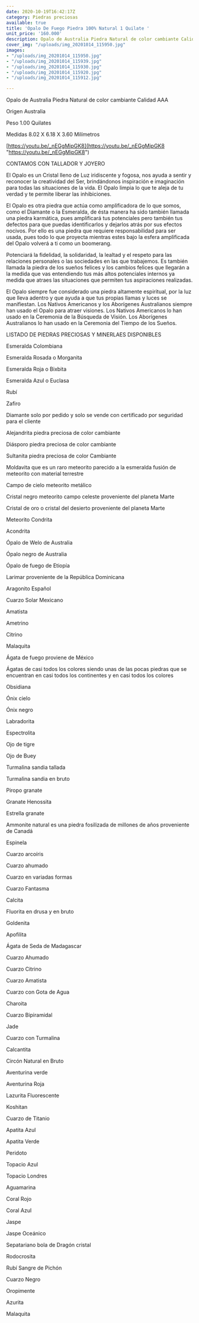 ```yaml
---
date: 2020-10-19T16:42:17Z
category: Piedras preciosas
available: true
title: 'Opalo De Fuego Piedra 100% Natural 1 Quilate '
unit_price: '160.000'
description: Opalo de Australia Piedra Natural de color cambiante Calidad AAA
cover_img: "/uploads/img_20201014_115950.jpg"
images:
- "/uploads/img_20201014_115950.jpg"
- "/uploads/img_20201014_115939.jpg"
- "/uploads/img_20201014_115930.jpg"
- "/uploads/img_20201014_115920.jpg"
- "/uploads/img_20201014_115912.jpg"

---
```

Opalo de Australia Piedra Natural de color cambiante Calidad AAA

Origen Australia

Peso 1.00 Quilates

Medidas 8.02 X 6.18 X 3.60 Milímetros

[https://youtu.be/_nEGgMipGK8](https://youtu.be/_nEGgMipGK8 "https://youtu.be/_nEGgMipGK8")

CONTAMOS CON TALLADOR Y JOYERO

El Opalo es un Cristal lleno de Luz iridiscente y fogosa, nos ayuda a sentir y reconocer la creatividad del Ser, brindándonos inspiración e imaginación para todas las situaciones de la vida. El Opalo limpia lo que te aleja de tu verdad y te permite liberar las inhibiciones.

El Opalo es otra piedra que actúa como amplificadora de lo que somos, como el Diamante o la Esmeralda, de ésta manera ha sido también llamada una piedra karmática, pues amplificará tus potenciales pero también tus defectos para que puedas identificarlos y dejarlos atrás por sus efectos nocivos. Por ello es una piedra que requiere responsabilidad para ser usada, pues todo lo que proyecta mientras estes bajo la esfera amplificada del Opalo volverá a ti como un boomerang.

Potenciará la fidelidad, la solidaridad, la lealtad y el respeto para las relaciones personales o las sociedades en las que trabajemos. Es también llamada la piedra de los sueños felices y los cambios felices que llegarán a la medida que vas entendiendo tus más altos potenciales internos ya medida que atraes las situaciones que permiten tus aspiraciones realizadas.

El Opalo siempre fue considerado una piedra altamente espiritual, por la luz que lleva adentro y que ayuda a que tus propias llamas y luces se manifiestan. Los Nativos Americanos y los Aborígenes Australianos siempre han usado el Opalo para atraer visiones. Los Nativos Americanos lo han usado en la Ceremonia de la Búsqueda de Visión. Los Aborígenes Australianos lo han usado en la Ceremonia del Tiempo de los Sueños.

LISTADO DE PIEDRAS PRECIOSAS Y MINERLAES DISPONIBLES

Esmeralda Colombiana

Esmeralda Rosada o Morganita

Esmeralda Roja o Bixbita

Esmeralda Azul o Euclasa

Rubí

Zafiro

Diamante solo por pedido y solo se vende con certificado por seguridad para el cliente

Alejandrita piedra preciosa de color cambiante

Diásporo piedra preciosa de color cambiante

Sultanita piedra preciosa de color Cambiante

Moldavita que es un raro meteorito parecido a la esmeralda fusión de meteorito con material terrestre

Campo de cielo meteorito metálico

Cristal negro meteorito campo celeste proveniente del planeta Marte

Cristal de oro o cristal del desierto proveniente del planeta Marte

Meteorito Condrita

Acondrita

Ópalo de Welo de Australia

Ópalo negro de Australia

Ópalo de fuego de Etiopía

Larimar proveniente de la República Dominicana

Aragonito Español

Cuarzo Solar Mexicano

Amatista

Ametrino

Citrino

Malaquita

Ágata de fuego proviene de México

Ágatas de casi todos los colores siendo unas de las pocas piedras que se encuentran en casi todos los continentes y en casi todos los colores

Obsidiana

Ónix cielo

Ónix negro

Labradorita

Espectrolita

Ojo de tigre

Ojo de Buey

Turmalina sandia tallada

Turmalina sandia en bruto

Piropo granate

Granate Henossita

Estrella granate

Ammonite natural es una piedra fosilizada de millones de años proveniente de Canadá

Espinela

Cuarzo arcoíris

Cuarzo ahumado

Cuarzo en variadas formas

Cuarzo Fantasma

Calcita

Fluorita en drusa y en bruto

Goldenita

Apofilita

Ágata de Seda de Madagascar

Cuarzo Ahumado

Cuarzo Citrino

Cuarzo Amatista

Cuarzo con Gota de Agua

Charoita

Cuarzo Bipiramidal

Jade

Cuarzo con Turmalina

Calcantita

Circón Natural en Bruto

Aventurina verde

Aventurina Roja

Lazurita Fluorescente

Koshitan

Cuarzo de Titanio

Apatita Azul

Apatita Verde

Peridoto

Topacio Azul

Topacio Londres

Aguamarina

Coral Rojo

Coral Azul

Jaspe

Jaspe Oceánico

Sepatariano bola de Dragón cristal

Rodocrosita

Rubí Sangre de Pichón

Cuarzo Negro

Oropimente

Azurita

Malaquita